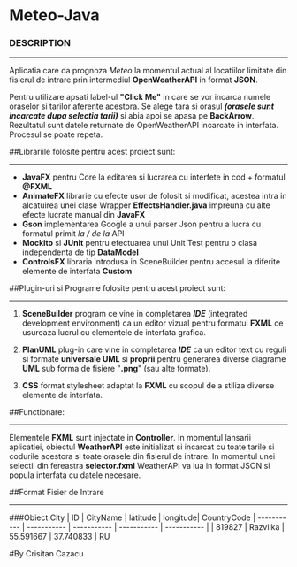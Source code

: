 # Meteo-Java
### DESCRIPTION

---

Aplicatia care da prognoza *Meteo* la momentul actual al locatiilor limitate din fisierul
de intrare prin intermediul **OpenWeatherAPI** in format **JSON**.

Pentru utilizare apsati label-ul **"Click Me"** in care se vor incarca numele oraselor si
tarilor aferente acestora. Se alege tara si orasul ***(orasele sunt incarcate dupa selectia tarii)*** si abia apoi se apasa pe **BackArrow**.
Rezultatul sunt datele returnate de OpenWeatherAPI incarcate in interfata. Procesul se poate repeta.

##Librariile folosite pentru acest proiect sunt:

---
- **JavaFX** pentru Core la editarea si lucrarea cu interfete in cod + formatul **@FXML**
- **AnimateFX** librarie cu efecte usor de folosit si modificat, acestea intra in alcatuirea unei clase Wrapper **EffectsHandler.java**
impreuna cu alte efecte lucrate manual din **JavaFX**
- **Gson** implementarea Google a unui parser Json pentru a lucra cu formatul primit *la / de la* API
- **Mockito** si **JUnit** pentru efectuarea unui Unit Test pentru o clasa independenta de tip **DataModel** 
- **ControlsFX** libraria introdusa in SceneBuilder pentru accesul la diferite elemente de interfata **Custom**


##Plugin-uri si Programe folosite pentru acest proiect sunt:

---
1. **SceneBuilder** program ce vine in completarea ***IDE*** (integrated development environment) ca un editor vizual pentru
formatul **FXML** ce usureaza lucrul cu elementele de interfata grafica.
   
2. **PlanUML** plug-in care vine in completarea ***IDE*** ca un editor text cu reguli
si formate **universale UML** si **proprii** pentru generarea diverse diagrame **UML** sub forma de fisiere "**.png**" (sau alte formate).
   
3. **CSS** format stylesheet adaptat la **FXML** cu scopul de a stiliza diverse elemente de interfata.


##Functionare:

---
Elementele **FXML** sunt injectate in **Controller**. In momentul lansarii aplicatiei,
obiectul **WeatherAPI** este initializat si incarcat cu toate tarile si codurile acestora
si toate orasele din fisierul de intrare.
In momentul unei selectii din fereastra **selector.fxml** WeatherAPI va lua in format JSON si popula
interfata cu datele necesare.

##Format Fisier de Intrare

---
###Obiect City
| ID	 | CityName | latitude | longitude| CountryCode
| ----------- | ----------- | ----------- | ----------- | ----------- |
| 819827 | Razvilka | 55.591667 | 37.740833 | RU

#By Crisitan Cazacu
